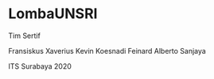 # LombaUNSRI
Tim Sertif

Fransiskus Xaverius Kevin Koesnadi
Feinard
Alberto Sanjaya

ITS Surabaya 2020
